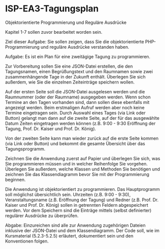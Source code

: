 # ISP-EA3-Tagungsplan
Objektorientierte Programmierung und Reguläre Ausdrücke

Kapitel 1-7 sollen zuvor bearbeitet worden sein.

Ziel dieser Aufgabe:
Sie sollen zeigen, dass Sie die objektorientierte PHP-Programmierung und
reguläre Ausdrücke verstanden haben.

Aufgabe:
Es ist ein Plan für eine zweitägige Tagung zu programmieren.

Zur Vorbereitung sollen Sie eine JSON-Datei erstellen, die den Tagungsnamen,
einen Begrüßungstext und den Raumnamen sowie zwei zusammenhängende Tage in
der Zukunft enthält. Überlegen Sie sich außerdem, wie Sie die einzelnen
Zeiteinträge speichern wollen.

Auf der ersten Seite soll die JSON-Datei ausgelesen werden und die Raumnummer
(oder der Raumname) ausgegeben werden. Wenn schon Termine an den Tagen vorhanden
sind, dann sollen diese ebenfalls mit angezeigt werden. Beim erstmaligen Aufruf
werden aber noch keine Termine eingetragen sein. Durch Auswahl eines Tages
(via Link oder Button) gelangt man dann auf die zweite Seite, auf der für das
ausgewählte Datum Zeiten eingetragen werden können (z.B. 9:00 - 9:30 Eröffnung
  der Tagung, Prof. Dr. Kaiser und Prof. Dr. König).

Von der zweiten Seite kann man wieder zurück auf die erste Seite kommen
(via Link oder Button) und bekommt die gesamte Übersicht über das Tagungsprogramm.

Zeichnen Sie die Anwendung zuerst auf Papier und überlegen Sie sich,
was Sie programmieren müssen und in welcher Reihenfolge Sie vorgehen.
Überlegen Sie außerdem, welche Klassen und Methoden Sie benötigen und
zeichnen Sie das Klassendiagramm bevor Sie mit der Programmierung beginnen.

Die Anwendung ist objektorientiert zu programmieren. Das Hauptprogramm
soll möglichst übersichtlich sein. Uhrzeiten (z.B. 9:00 - 9:30),
Veranstaltungsname (z.B. Eröffnung der Tagung) und Redner
(z.B. Prof. Dr. Kaiser und Prof. Dr. König) sollen in
getrennten Feldern abgespeichert werden. Vor dem Speichern sind die Einträge
mittels (selbst definierter) regulärer Ausdrücke zu überprüfen.

Abgabe:
Einzureichen sind alle zur Anwendung
zugehörigen Dateien inklusive der JSON-Datei und dem Klassendiagramm.
Der Code soll, wie im Kursmaterial (5.2.3-5.2.5) erläutert, dokumentiert
sein und den Konventionen folgen.
